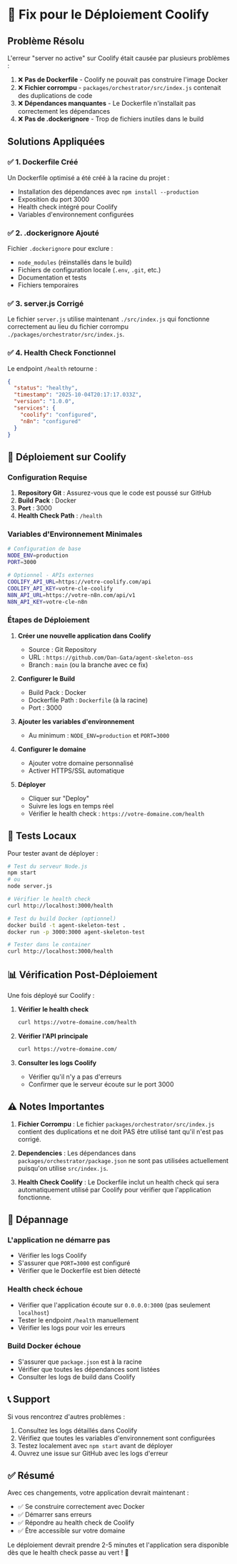 # 🔧 Fix pour le Déploiement Coolify

## Problème Résolu

L'erreur "server no active" sur Coolify était causée par plusieurs problèmes :

1. ❌ **Pas de Dockerfile** - Coolify ne pouvait pas construire l'image Docker
2. ❌ **Fichier corrompu** - `packages/orchestrator/src/index.js` contenait des duplications de code
3. ❌ **Dépendances manquantes** - Le Dockerfile n'installait pas correctement les dépendances
4. ❌ **Pas de .dockerignore** - Trop de fichiers inutiles dans le build

## Solutions Appliquées

### ✅ 1. Dockerfile Créé
Un Dockerfile optimisé a été créé à la racine du projet :
- Installation des dépendances avec `npm install --production`
- Exposition du port 3000
- Health check intégré pour Coolify
- Variables d'environnement configurées

### ✅ 2. .dockerignore Ajouté
Fichier `.dockerignore` pour exclure :
- `node_modules` (réinstallés dans le build)
- Fichiers de configuration locale (`.env`, `.git`, etc.)
- Documentation et tests
- Fichiers temporaires

### ✅ 3. server.js Corrigé
Le fichier `server.js` utilise maintenant `./src/index.js` qui fonctionne correctement au lieu du fichier corrompu `./packages/orchestrator/src/index.js`.

### ✅ 4. Health Check Fonctionnel
Le endpoint `/health` retourne :
```json
{
  "status": "healthy",
  "timestamp": "2025-10-04T20:17:17.033Z",
  "version": "1.0.0",
  "services": {
    "coolify": "configured",
    "n8n": "configured"
  }
}
```

## 🚀 Déploiement sur Coolify

### Configuration Requise

1. **Repository Git** : Assurez-vous que le code est poussé sur GitHub
2. **Build Pack** : Docker
3. **Port** : 3000
4. **Health Check Path** : `/health`

### Variables d'Environnement Minimales

```bash
# Configuration de base
NODE_ENV=production
PORT=3000

# Optionnel - APIs externes
COOLIFY_API_URL=https://votre-coolify.com/api
COOLIFY_API_KEY=votre-cle-coolify
N8N_API_URL=https://votre-n8n.com/api/v1
N8N_API_KEY=votre-cle-n8n
```

### Étapes de Déploiement

1. **Créer une nouvelle application dans Coolify**
   - Source : Git Repository
   - URL : `https://github.com/Dan-Gata/agent-skeleton-oss`
   - Branch : `main` (ou la branche avec ce fix)

2. **Configurer le Build**
   - Build Pack : Docker
   - Dockerfile Path : `Dockerfile` (à la racine)
   - Port : 3000

3. **Ajouter les variables d'environnement**
   - Au minimum : `NODE_ENV=production` et `PORT=3000`

4. **Configurer le domaine**
   - Ajouter votre domaine personnalisé
   - Activer HTTPS/SSL automatique

5. **Déployer**
   - Cliquer sur "Deploy"
   - Suivre les logs en temps réel
   - Vérifier le health check : `https://votre-domaine.com/health`

## 🧪 Tests Locaux

Pour tester avant de déployer :

```bash
# Test du serveur Node.js
npm start
# ou
node server.js

# Vérifier le health check
curl http://localhost:3000/health

# Test du build Docker (optionnel)
docker build -t agent-skeleton-test .
docker run -p 3000:3000 agent-skeleton-test

# Tester dans le container
curl http://localhost:3000/health
```

## 📊 Vérification Post-Déploiement

Une fois déployé sur Coolify :

1. **Vérifier le health check**
   ```bash
   curl https://votre-domaine.com/health
   ```

2. **Vérifier l'API principale**
   ```bash
   curl https://votre-domaine.com/
   ```

3. **Consulter les logs Coolify**
   - Vérifier qu'il n'y a pas d'erreurs
   - Confirmer que le serveur écoute sur le port 3000

## ⚠️ Notes Importantes

1. **Fichier Corrompu** : Le fichier `packages/orchestrator/src/index.js` contient des duplications et ne doit PAS être utilisé tant qu'il n'est pas corrigé.

2. **Dependencies** : Les dépendances dans `packages/orchestrator/package.json` ne sont pas utilisées actuellement puisqu'on utilise `src/index.js`.

3. **Health Check Coolify** : Le Dockerfile inclut un health check qui sera automatiquement utilisé par Coolify pour vérifier que l'application fonctionne.

## 🐛 Dépannage

### L'application ne démarre pas
- Vérifier les logs Coolify
- S'assurer que `PORT=3000` est configuré
- Vérifier que le Dockerfile est bien détecté

### Health check échoue
- Vérifier que l'application écoute sur `0.0.0.0:3000` (pas seulement `localhost`)
- Tester le endpoint `/health` manuellement
- Vérifier les logs pour voir les erreurs

### Build Docker échoue
- S'assurer que `package.json` est à la racine
- Vérifier que toutes les dépendances sont listées
- Consulter les logs de build dans Coolify

## 📞 Support

Si vous rencontrez d'autres problèmes :
1. Consultez les logs détaillés dans Coolify
2. Vérifiez que toutes les variables d'environnement sont configurées
3. Testez localement avec `npm start` avant de déployer
4. Ouvrez une issue sur GitHub avec les logs d'erreur

## ✅ Résumé

Avec ces changements, votre application devrait maintenant :
- ✅ Se construire correctement avec Docker
- ✅ Démarrer sans erreurs
- ✅ Répondre au health check de Coolify
- ✅ Être accessible sur votre domaine

Le déploiement devrait prendre 2-5 minutes et l'application sera disponible dès que le health check passe au vert ! 🚀
